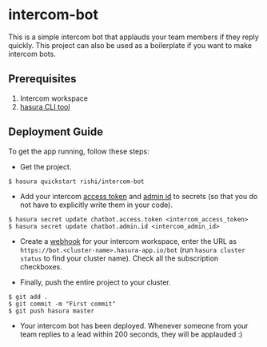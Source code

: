 # intercom-bot

This is a simple intercom bot that applauds your team members if they reply quickly. This project can also be used as a boilerplate if you want to make intercom bots.

## Prerequisites

1. Intercom workspace
2. [hasura CLI tool](https://docs.hasura.io/0.15/manual/install-hasura-cli.html)

## Deployment Guide

To get the app running, follow these steps:

- Get the project.

```
$ hasura quickstart rishi/intercom-bot
```

- Add your intercom [access token](https://developers.intercom.com/v2.0/reference#personal-access-tokens-1) and [admin id](https://developers.intercom.com/v2.0/reference#viewing-the-current-admin) to secrets (so that you do not have to explicitly write them in your code).

```
$ hasura secret update chatbot.access.token <intercom_access_token>
$ hasura secret update chatbot.admin.id <intercom_admin_id>
```

- Create a [webhook](https://developers.intercom.com/v2.0/reference#webhooks-and-notifications) for your intercom workspace, enter the URL as `https://bot.<cluster-name>.hasura-app.io/bot` (run `hasura cluster status` to find your cluster name). Check all the subscription checkboxes.

- Finally, push the entire project to your cluster.

```
$ git add .
$ git commit -m "First commit"
$ git push hasura master
```

- Your intercom bot has been deployed. Whenever someone from your team replies to a lead within 200 seconds, they will be applauded :) 
